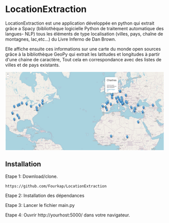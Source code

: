 # LocationExtraction

LocationExtraction est une application développée en python qui extrait grâce a Spacy (bibliothèque logicielle Python de traitement automatique des langues- NLP) tous les éléments de type localisation (villes, pays, chaîne de montagnes, lac,etc...) du Livre Inferno de Dan Brown. 

Elle affiche ensuite ces informations sur une carte du monde open sources grâce à la bibliothèque GeoPy qui extrait les latitudes et longitudes à partir d'une chaine de caractère, Tout cela en correspondance avec des listes de villes et de pays existants.



![LocationExtraction](Location.png)

## Installation

Etape 1: Download/clone.
```
https://github.com/Fourkap/LocationExtraction
```
Etape 2: Installation des dépendances

Etape 3: Lancer le fichier main.py

Etape 4: Ouvrir http://yourhost:5000/ dans votre navigateur.
